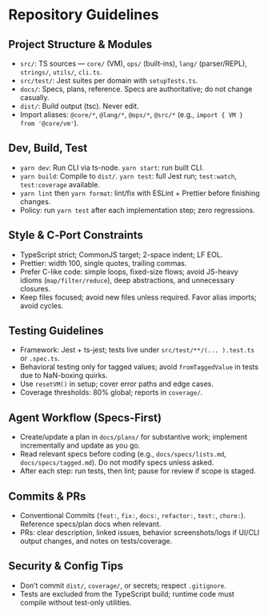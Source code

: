 # Repository Guidelines

## Project Structure & Modules
- `src/`: TS sources — `core/` (VM), `ops/` (built-ins), `lang/` (parser/REPL), `strings/`, `utils/`, `cli.ts`.
- `src/test/`: Jest suites per domain with `setupTests.ts`.
- `docs/`: Specs, plans, reference. Specs are authoritative; do not change casually.
- `dist/`: Build output (tsc). Never edit.
- Import aliases: `@core/*`, `@lang/*`, `@ops/*`, `@src/*` (e.g., `import { VM } from '@core/vm'`).

## Dev, Build, Test
- `yarn dev`: Run CLI via ts-node. `yarn start`: run built CLI.
- `yarn build`: Compile to `dist/`. `yarn test`: full Jest run; `test:watch`, `test:coverage` available.
- `yarn lint` then `yarn format`: lint/fix with ESLint + Prettier before finishing changes.
- Policy: run `yarn test` after each implementation step; zero regressions.

## Style & C‑Port Constraints
- TypeScript strict; CommonJS target; 2-space indent; LF EOL.
- Prettier: width 100, single quotes, trailing commas.
- Prefer C-like code: simple loops, fixed-size flows; avoid JS-heavy idioms (`map/filter/reduce`), deep abstractions, and unnecessary closures.
- Keep files focused; avoid new files unless required. Favor alias imports; avoid cycles.

## Testing Guidelines
- Framework: Jest + ts-jest; tests live under `src/test/**/(... ).test.ts` or `.spec.ts`.
- Behavioral testing only for tagged values; avoid `fromTaggedValue` in tests due to NaN-boxing quirks.
- Use `resetVM()` in setup; cover error paths and edge cases.
- Coverage thresholds: 80% global; reports in `coverage/`.

## Agent Workflow (Specs-First)
- Create/update a plan in `docs/plans/` for substantive work; implement incrementally and update as you go.
- Read relevant specs before coding (e.g., `docs/specs/lists.md`, `docs/specs/tagged.md`). Do not modify specs unless asked.
- After each step: run tests, then lint; pause for review if scope is staged.

## Commits & PRs
- Conventional Commits (`feat:`, `fix:`, `docs:`, `refactor:`, `test:`, `chore:`). Reference specs/plan docs when relevant.
- PRs: clear description, linked issues, behavior screenshots/logs if UI/CLI output changes, and notes on tests/coverage.

## Security & Config Tips
- Don’t commit `dist/`, `coverage/`, or secrets; respect `.gitignore`.
- Tests are excluded from the TypeScript build; runtime code must compile without test-only utilities.
